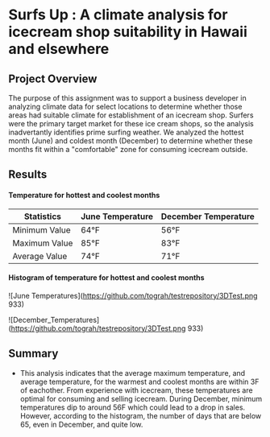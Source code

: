 # Surfs Up : A climate analysis for icecream shop suitability in Hawaii and elsewhere

## Project Overview

The purpose of this assignment was to support a business developer in analyzing climate data for select locations to determine whether those areas had suitable climate for establishment of an icecream shop. Surfers were the primary target market for these ice cream shops, so the analysis inadvertantly identifies prime surfing weather. We analyzed the hottest month (June) and coldest month (December) to determine whether these months fit within a "comfortable" zone for consuming icecream outside.

## Results

#### Temperature for hottest and coolest months

| Statistics    | June Temperature | December Temperature |
| ------------- | ---------------- | -------------------- |
| Minimum Value | 64&deg;F         | 56&deg;F             |
| Maximum Value | 85&deg;F         | 83&deg;F             |
| Average Value | 74&deg;F         | 71&deg;F             |

#### Histogram of temperature for hottest and coolest months
![June Temperatures](https://github.com/tograh/testrepository/3DTest.png 933)

![December_Temperatures](https://github.com/tograh/testrepository/3DTest.png 933)


## Summary

- This analysis indicates that the average maximum temperature, and average temperature, for the warmest and coolest months are within 3F of eachother. From experience with icecream, these temperatures are optimal for consuming and selling icecream. During December, minimum temperatures dip to around 56F which could lead to a drop in sales. However, according to the histogram, the number of days that are below 65, even in December, and quite low.